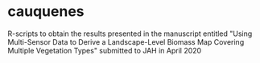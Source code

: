 # cauquenes
R-scripts to obtain the results presented in the manuscript entitled "Using Multi-Sensor Data to Derive a Landscape-Level Biomass Map Covering Multiple Vegetation Types" submitted to JAH in April 2020
